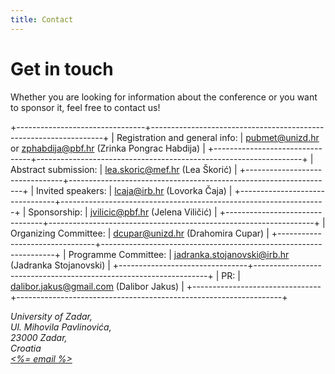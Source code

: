```yaml
---
title: Contact
---
```


# Get in touch

Whether you are looking for information about the conference or you want to sponsor it, feel free to contact us!

<div class="overflow-x-auto">

+--------------------------------+------------------------------------------------------------------+
| Registration and general info: | <pubmet@unizd.hr> or <zphabdija@pbf.hr> (Zrinka Pongrac Habdija) |
+--------------------------------+------------------------------------------------------------------+
| Abstract submission:           | <lea.skoric@mef.hr> (Lea Škorić)                                 |
+--------------------------------+------------------------------------------------------------------+
| Invited speakers:              | <lcaja@irb.hr> (Lovorka Čaja)                                    |
+--------------------------------+------------------------------------------------------------------+
| Sponsorship:                   | <jvilicic@pbf.hr> (Jelena Viličić)                               |
+--------------------------------+------------------------------------------------------------------+
| Organizing Committee:          | <dcupar@unizd.hr> (Drahomira Cupar)                              |
+--------------------------------+------------------------------------------------------------------+
| Programme Committee:           | <jadranka.stojanovski@irb.hr> (Jadranka Stojanovski)             |
+--------------------------------+------------------------------------------------------------------+
| PR:                            | <dalibor.jakus@gmail.com> (Dalibor Jakus)                        |
+--------------------------------+------------------------------------------------------------------+

</div>

<address>
  University of Zadar,<br/>
  Ul. Mihovila Pavlinovića,<br/>
  23000 Zadar,<br/>
  Croatia<br/>
  <a href="mailto:<%- email %>"><%= email %></a>
</address>
